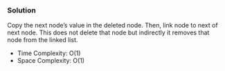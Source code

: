 ### Solution
Copy the next node’s value in the deleted node. Then, link node to next of next node. This does not delete that node but indirectly it removes that node from the linked list.
- Time Complexity: O(1)
- Space Complexity: O(1)
